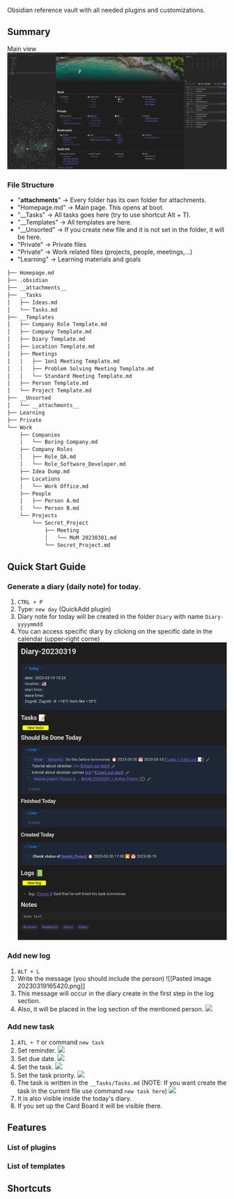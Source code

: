 Obsidian reference vault with all needed plugins and customizations.

## Summary
Main view
![](./__attachments__/homepage.png)

### File Structure
- "__attachments__" -> Every folder has its own folder for attachments.
- "Homepage.md" -> Main page. This opens at boot.
- "__Tasks" -> All tasks goes here (try to use shortcut Alt + T).
- "__Templates" -> All templates are here.
- "__Unsorted" -> If you create new file and it is not set in the folder, it will be here.
- "Private" -> Private files
- "Private" -> Work related files (projects, people, meetings,...)
- "Learning" -> Learning materials and goals

```tree.txt
├── Homepage.md
├── .obsidian
├── __attachments__
├── __Tasks
│   ├── Ideas.md
│   └── Tasks.md
├── __Templates
│   ├── Company Role Template.md
│   ├── Company Template.md
│   ├── Diary Template.md
│   ├── Location Template.md
│   ├── Meetings
│   │   ├── 1on1 Meeting Template.md
│   │   ├── Problem Solving Meeting Template.md
│   │   └── Standard Meeting Template.md
│   ├── Person Template.md
│   └── Project Template.md
├── __Unsorted
│   └── __attachments__
├── Learning
├── Private
└── Work
    ├── Companies
    │   └── Boring Company.md
    ├── Company Roles
    │   ├── Role_QA.md
    │   └── Role_Software_Developer.md
    ├── Idea Dump.md
    ├── Locations
    │   └── Work Office.md
    ├── People
    │   ├── Person A.md
    │   └── Person B.md
    └── Projects
        └── Secret_Project
            ├── Meeting
            │   └── MoM 20230301.md
            └── Secret_Project.md
```


## Quick Start Guide

### Generate a diary (daily note) for today.
1. `CTRL + P`
2. Type: `new day`   (QuickAdd plugin)
3. Diary note for today will be created in the folder `Diary` with name `Diary-yyyymmdd`
4. You can access specific diary by clicking on the specific date in the calendar (upper-right corne)   
![](__attachments__/new_day.png)
### Add new log
1. `ALT + L`
2. Write the message (you should include the person)
   ![[Pasted image 20230319165420.png]]
3. This message will occur in the diary create in the first step in the log section.
4. Also, it will be placed in the log section of the mentioned person. 
   ![](person_look.png)
### Add new task
1. `ATL + T` or command  `new task`
2. Set reminder.
	  ![](reminder.png)
3. Set due date.
	  ![](duedate.png)
4. Set the task.
	  ![](task_name.png)
5. Set the task priority.
	  ![](set_prior.png)
6. The task is written in the `__Tasks/Tasks.md`   (NOTE: If you want create the task in the current file use command `new task here`)
	  ![](task_look.png)
8. It is also visible inside the today's diary.
9. If you set up the Card Board it will be visible there. 
	
## Features

### List of plugins 

### List of templates


## Shortcuts



